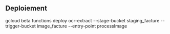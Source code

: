 ## Deploiement
gcloud beta functions deploy ocr-extract --stage-bucket staging_facture --trigger-bucket image_facture --entry-point processImage